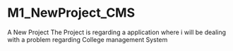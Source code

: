 # M1_NewProject_CMS
A New Project 
The Project is regarding a application where i will be dealing with a problem regarding College management System
